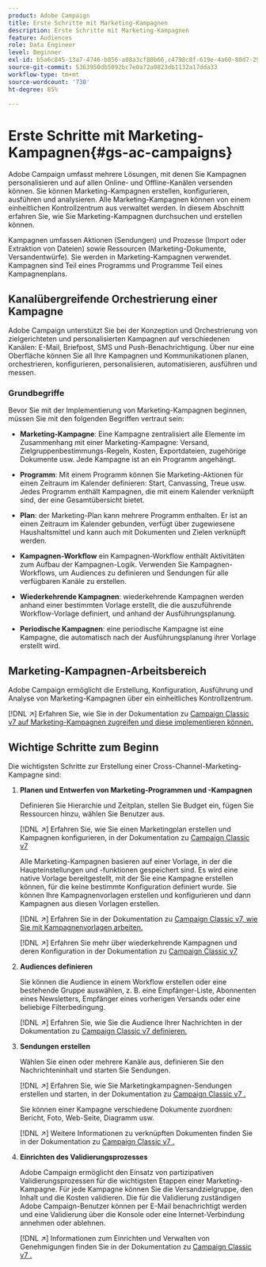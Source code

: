 ```yaml
---
product: Adobe Campaign
title: Erste Schritte mit Marketing-Kampagnen
description: Erste Schritte mit Marketing-Kampagnen
feature: Audiences
role: Data Engineer
level: Beginner
exl-id: b5a6c845-13a7-4746-b856-a08a3cf80b66,c4798c8f-619e-4a60-80d7-29b9e4c61168
source-git-commit: 5363950db5092bc7e0a72a0823db1132a17dda33
workflow-type: tm+mt
source-wordcount: '730'
ht-degree: 85%

---
```


# Erste Schritte mit Marketing-Kampagnen{#gs-ac-campaigns}

Adobe Campaign umfasst mehrere Lösungen, mit denen Sie Kampagnen personalisieren und auf allen Online- und Offline-Kanälen versenden können. Sie können Marketing-Kampagnen erstellen, konfigurieren, ausführen und analysieren. Alle Marketing-Kampagnen können von einem einheitlichen Kontrollzentrum aus verwaltet werden. In diesem Abschnitt erfahren Sie, wie Sie Marketing-Kampagnen durchsuchen und erstellen können.

Kampagnen umfassen Aktionen (Sendungen) und Prozesse (Import oder Extraktion von Dateien) sowie Ressourcen (Marketing-Dokumente, Versandentwürfe). Sie werden in Marketing-Kampagnen verwendet. Kampagnen sind Teil eines Programms und Programme Teil eines Kampagnenplans.

## Kanalübergreifende Orchestrierung einer Kampagne

Adobe Campaign unterstützt Sie bei der Konzeption und Orchestrierung von zielgerichteten und personalisierten Kampagnen auf verschiedenen Kanälen: E-Mail, Briefpost, SMS und Push-Benachrichtigung. Über nur eine Oberfläche können Sie all Ihre Kampagnen und Kommunikationen planen, orchestrieren, konfigurieren, personalisieren, automatisieren, ausführen und messen.

### Grundbegriffe

Bevor Sie mit der Implementierung von Marketing-Kampagnen beginnen, müssen Sie mit den folgenden Begriffen vertraut sein:

* **Marketing-Kampagne**: Eine Kampagne zentralisiert alle Elemente im Zusammenhang mit einer Marketing-Kampagne: Versand, Zielgruppenbestimmungs-Regeln, Kosten, Exportdateien, zugehörige Dokumente usw. Jede Kampagne ist an ein Programm angehängt.

* **Programm**: Mit einem Programm können Sie Marketing-Aktionen für einen Zeitraum im Kalender definieren: Start, Canvassing, Treue usw. Jedes Programm enthält Kampagnen, die mit einem Kalender verknüpft sind, der eine Gesamtübersicht bietet.

* **Plan**: der Marketing-Plan kann mehrere Programm enthalten. Er ist an einen Zeitraum im Kalender gebunden, verfügt über zugewiesene Haushaltsmittel und kann auch mit Dokumenten und Zielen verknüpft werden.

* **Kampagnen-Workflow** ein Kampagnen-Workflow enthält Aktivitäten zum Aufbau der Kampagnen-Logik. Verwenden Sie Kampagnen-Workflows, um Audiences zu definieren und Sendungen für alle verfügbaren Kanäle zu erstellen.

* **Wiederkehrende Kampagnen**: wiederkehrende Kampagnen werden anhand einer bestimmten Vorlage erstellt, die die auszuführende Workflow-Vorlage definiert, und anhand der Ausführungsplanung.

* **Periodische Kampagnen**: eine periodische Kampagne ist eine Kampagne, die automatisch nach der Ausführungsplanung ihrer Vorlage erstellt wird.

## Marketing-Kampagnen-Arbeitsbereich

Adobe Campaign ermöglicht die Erstellung, Konfiguration, Ausführung und Analyse von Marketing-Kampagnen über ein einheitliches Kontrollzentrum.

[!DNL :arrow_upper_right:] Erfahren Sie, wie Sie in der Dokumentation zu  [Campaign Classic v7 auf Marketing-Kampagnen zugreifen und diese implementieren können.](https://experienceleague.adobe.com/docs/campaign-classic/using/orchestrating-campaigns/about-marketing-campaigns/accessing-marketing-campaigns.html?lang=de#orchestrating-campaigns)


## Wichtige Schritte zum Beginn

Die wichtigsten Schritte zur Erstellung einer Cross-Channel-Marketing-Kampagne sind:

1. **Planen und Entwerfen von Marketing-Programmen und -Kampagnen**

   Definieren Sie Hierarchie und Zeitplan, stellen Sie Budget ein, fügen Sie Ressourcen hinzu, wählen Sie Benutzer aus.

   [!DNL :arrow_upper_right:] Erfahren Sie, wie Sie einen Marketingplan erstellen und Kampagnen konfigurieren, in der Dokumentation zu  [Campaign Classic v7](https://experienceleague.adobe.com/docs/campaign-classic/using/orchestrating-campaigns/orchestrate-campaigns/setting-up-marketing-campaigns.html?lang=de#creating-plan-and-program-hierarchy)

   Alle Marketing-Kampagnen basieren auf einer Vorlage, in der die Haupteinstellungen und -funktionen gespeichert sind. Es wird eine native Vorlage bereitgestellt, mit der Sie eine Kampagne erstellen können, für die keine bestimmte Konfiguration definiert wurde. Sie können Ihre Kampagnenvorlagen erstellen und konfigurieren und dann Kampagnen aus diesen Vorlagen erstellen.

   [!DNL :arrow_upper_right:] Erfahren Sie in der Dokumentation zu  [Campaign Classic v7, wie Sie mit Kampagnenvorlagen arbeiten.](https://experienceleague.adobe.com/docs/campaign-classic/using/orchestrating-campaigns/orchestrate-campaigns/marketing-campaign-templates.html?lang=de#orchestrating-campaigns)

   [!DNL :arrow_upper_right:] Erfahren Sie mehr über wiederkehrende Kampagnen und deren Konfiguration in der Dokumentation zu  [Campaign Classic v7](https://experienceleague.adobe.com/docs/campaign-classic/using/orchestrating-campaigns/orchestrate-campaigns/setting-up-marketing-campaigns.html?lang=de#recurring-and-periodic-campaigns)

1. **Audiences definieren**

   Sie können die Audience in einem Workflow erstellen oder eine bestehende Gruppe auswählen, z. B. eine Empfänger-Liste, Abonnenten eines Newsletters, Empfänger eines vorherigen Versands oder eine beliebige Filterbedingung.

   [!DNL :arrow_upper_right:] Erfahren Sie, wie Sie die Audience Ihrer Nachrichten in der Dokumentation zu  [Campaign Classic v7 definieren.](https://experienceleague.adobe.com/docs/campaign-classic/using/orchestrating-campaigns/orchestrate-campaigns/marketing-campaign-target.html?lang=de#orchestrating-campaigns)

1. **Sendungen erstellen**

   Wählen Sie einen oder mehrere Kanäle aus, definieren Sie den Nachrichteninhalt und starten Sie Sendungen.

   [!DNL :arrow_upper_right:] Erfahren Sie, wie Sie Marketingkampagnen-Sendungen erstellen und starten, in der Dokumentation zu  [Campaign Classic v7 .](https://experienceleague.adobe.com/docs/campaign-classic/using/orchestrating-campaigns/orchestrate-campaigns/marketing-campaign-deliveries.html?lang=de#creating-deliveries)

   Sie können einer Kampagne verschiedene Dokumente zuordnen: Bericht, Foto, Web-Seite, Diagramm usw.

   [!DNL :arrow_upper_right:] Weitere Informationen zu verknüpften Dokumenten finden Sie in der Dokumentation zu  [Campaign Classic v7 .](https://experienceleague.adobe.com/docs/campaign-classic/using/orchestrating-campaigns/orchestrate-campaigns/marketing-campaign-assets.html?lang=de#adding-documents)

1. **Einrichten des Validierungsprozesses**

   Adobe Campaign ermöglicht den Einsatz von partizipativen Validierungsprozessen für die wichtigsten Etappen einer Marketing-Kampagne. Für jede Kampagne können Sie die Versandzielgruppe, den Inhalt und die Kosten validieren. Die für die Validierung zuständigen Adobe Campaign-Benutzer können per E-Mail benachrichtigt werden und eine Validierung über die Konsole oder eine Internet-Verbindung annehmen oder ablehnen.

   [!DNL :arrow_upper_right:] Informationen zum Einrichten und Verwalten von Genehmigungen finden Sie in der Dokumentation zu  [Campaign Classic v7 .](https://experienceleague.adobe.com/docs/campaign-classic/using/orchestrating-campaigns/orchestrate-campaigns/marketing-campaign-approval.html?lang=de#orchestrating-campaigns)

